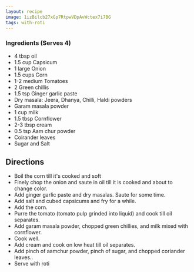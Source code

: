 ```yaml
---
layout: recipe
image: 1izBilcb27xGp7RtpwVDpAvWctex7i7BG
tags: with-roti
---
```


### Ingredients (Serves 4)

- 4 tbsp oil
- 1.5 cup Capsicum
- 1 large Onion
- 1.5 cups Corn
- 1-2 medium Tomatoes
- 2 Green chillis
- 1.5 tsp Ginger garlic paste
- Dry masala: Jeera, Dhanya, Chilli, Haldi powders
- Garam masala powder
- 1 cup milk
- 1.5 tbsp Cornflower
- 2-3 tbsp cream
- 0.5 tsp Aam chur powder
- Coirander leaves
- Sugar and Salt

## Directions

- Boil the corn till it's cooked and soft
- Finely chop the onion and saute in oil till it is cooked and about to change color.
- Add ginger garlic paste and dry masalas. Saute for some time.
- Add salt and cubed capsicums and fry for a while.
- Add the corn.
- Purre the tomato (tomato pulp grinded into liquid) and cook till oil separates.
- Add garam masala powder, chopped green chillies, and milk mixed with cornflower.
- Cook well.
- Add cream and cook on low heat till oil separates.
- Add pinch of aamchur powder, pinch of sugar, and chopped coriander leaves..
- Serve with roti
